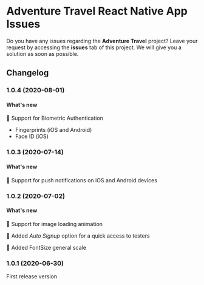 # Adventure Travel React Native App Issues
Do you have any issues regarding the **Adventure Travel** project? Leave your request by accessing the **issues** tab of this project. We will give you a solution as soon as possible.

## Changelog

### 1.0.4 (2020-08-01)

#### What's new

🌟 Support for Biometric Authentication
* Fingerprints (iOS and Android)
* Face ID (iOS)

### 1.0.3 (2020-07-14)

#### What's new

🌟 Support for push notifications on iOS and Android devices

### 1.0.2 (2020-07-02)

#### What's new

🌟 Support for image loading animation

🌟 Added *Auto Signup* option for a quick access to testers

🌟 Added FontSize general scale

### 1.0.1 (2020-06-30)

First release version
